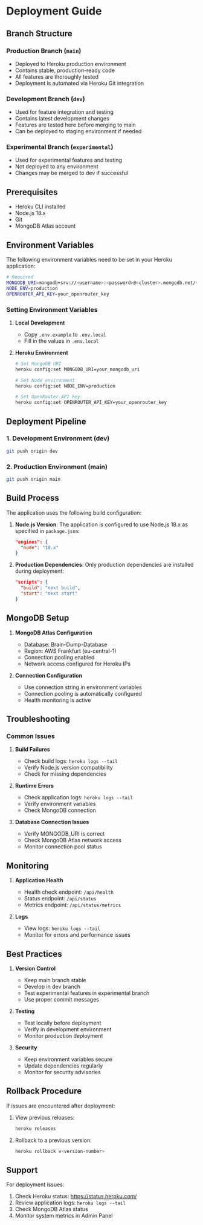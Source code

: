 # Deployment Guide

## Branch Structure

### Production Branch (`main`)
- Deployed to Heroku production environment
- Contains stable, production-ready code
- All features are thoroughly tested
- Deployment is automated via Heroku Git integration

### Development Branch (`dev`)
- Used for feature integration and testing
- Contains latest development changes
- Features are tested here before merging to main
- Can be deployed to staging environment if needed

### Experimental Branch (`experimental`)
- Used for experimental features and testing
- Not deployed to any environment
- Changes may be merged to dev if successful

## Prerequisites

- Heroku CLI installed
- Node.js 18.x
- Git
- MongoDB Atlas account

## Environment Variables

The following environment variables need to be set in your Heroku application:

```bash
# Required
MONGODB_URI=mongodb+srv://<username>:<password>@<cluster>.mongodb.net/<database>
NODE_ENV=production
OPENROUTER_API_KEY=your_openrouter_key
```

### Setting Environment Variables

1. **Local Development**
   - Copy `.env.example` to `.env.local`
   - Fill in the values in `.env.local`

2. **Heroku Environment**
   ```bash
   # Set MongoDB URI
   heroku config:set MONGODB_URI=your_mongodb_uri

   # Set Node environment
   heroku config:set NODE_ENV=production

   # Set OpenRouter API key
   heroku config:set OPENROUTER_API_KEY=your_openrouter_key
   ```

## Deployment Pipeline

### 1. Development Environment (dev)
```bash
git push origin dev
```

### 2. Production Environment (main)
```bash
git push origin main
```

## Build Process

The application uses the following build configuration:

1. **Node.js Version**: The application is configured to use Node.js 18.x as specified in `package.json`:
   ```json
   "engines": {
     "node": "18.x"
   }
   ```

2. **Production Dependencies**: Only production dependencies are installed during deployment:
   ```json
   "scripts": {
     "build": "next build",
     "start": "next start"
   }
   ```

## MongoDB Setup

1. **MongoDB Atlas Configuration**
   - Database: Brain-Dump-Database
   - Region: AWS Frankfurt (eu-central-1)
   - Connection pooling enabled
   - Network access configured for Heroku IPs

2. **Connection Configuration**
   - Use connection string in environment variables
   - Connection pooling is automatically configured
   - Health monitoring is active

## Troubleshooting

### Common Issues

1. **Build Failures**
   - Check build logs: `heroku logs --tail`
   - Verify Node.js version compatibility
   - Check for missing dependencies

2. **Runtime Errors**
   - Check application logs: `heroku logs --tail`
   - Verify environment variables
   - Check MongoDB connection

3. **Database Connection Issues**
   - Verify MONGODB_URI is correct
   - Check MongoDB Atlas network access
   - Monitor connection pool status

## Monitoring

1. **Application Health**
   - Health check endpoint: `/api/health`
   - Status endpoint: `/api/status`
   - Metrics endpoint: `/api/status/metrics`

2. **Logs**
   - View logs: `heroku logs --tail`
   - Monitor for errors and performance issues

## Best Practices

1. **Version Control**
   - Keep main branch stable
   - Develop in dev branch
   - Test experimental features in experimental branch
   - Use proper commit messages

2. **Testing**
   - Test locally before deployment
   - Verify in development environment
   - Monitor production deployment

3. **Security**
   - Keep environment variables secure
   - Update dependencies regularly
   - Monitor for security advisories

## Rollback Procedure

If issues are encountered after deployment:

1. View previous releases:
   ```bash
   heroku releases
   ```

2. Rollback to a previous version:
   ```bash
   heroku rollback v<version-number>
   ```

## Support

For deployment issues:
1. Check Heroku status: https://status.heroku.com/
2. Review application logs: `heroku logs --tail`
3. Check MongoDB Atlas status
4. Monitor system metrics in Admin Panel

